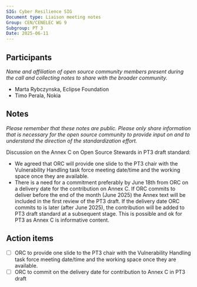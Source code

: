 ```yaml
---
SIG: Cyber Resilience SIG
Document type: Liaison meeting notes
Group: CEN/CENELEC WG 9
Subgroup: PT 3
Date: 2025-06-11
---
```


## Participants

_Name and affiliation of open source community members present during the call and collecting notes to share with the broader community._
 
* Marta Rybczynska, Eclipse Foundation
* Timo Perala, Nokia

## Notes

_Please remember that these notes are public. Please only share information that is necessary for the open source community to provide input on and to understand the direction of the standardization effort._

Discussion on the Annex C on Open Source Stewards in PT3 draft standard:
- We agreed that ORC will provide one slide to the PT3 chair with the Vulnerability Handling task force meeting date/time and the working space once they are available.
- There is a need for a commitment preferably by June 18th from ORC on a delivery date for the contribution on Annex C. If ORC commits to deliver before the end of the month (June 2025) the Annex text will be included in the first review of the PT3 draft. If the delivery date ORC commits to is later (after June 2025), the contribution will be added to PT3 draft standard at a subsequent stage. This is possible and ok for PT3 as Annex C is informative content.

## Action items

- [ ] ORC to provide one slide to the PT3 chair with the Vulnerability Handling task force meeting date/time and the working space once they are available.
- [ ] ORC to commit on the delivery date for contribution to Annex C in PT3 draft
